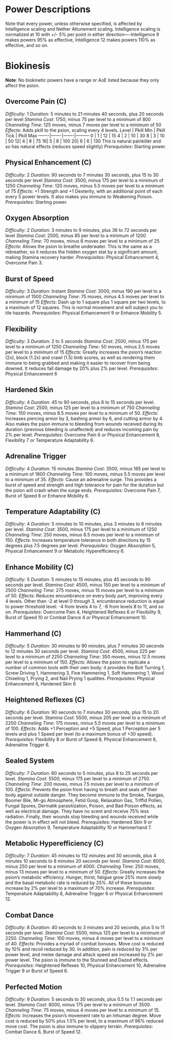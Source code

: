 # Power Descriptions
Note that every power, unless otherwise specified, is affected by Intelligence scaling and Nether Attunement scaling. Intelligence scaling is normalized at 10 with +/- 5% per point in either direction—-Intelligence 9 makes powers 95% as effective, Intelligence 12 makes powers 110% as effective, and so on. 

# Biokinesis
**Note**: No biokinetic powers have a range or AoE listed because they only affect the psion. 

## Overcome Pain (C)
*Difficulty*: 1
*Duration*: 5 minutes to 21 minutes 40 seconds, plus 20 seconds per level 
*Stamina Cost*: 1750, minus 75 per level to a minimum of 800
*Channeling Time*: 125 moves, minus 7 moves per level to a minimum of 50
*Effects*: Adds pkill to the psion, scaling every 4 levels. 
Level | Pkill Min | Pkill Tick | Pkill Max
——-|——-|——-|———
0 | 1 | 12 | 15
4 | 2 | 10 | 30
8 | 3 | 10 | 50
12| 4 | 8 | 75
16| 5 | 8 | 100
20| 6 | 6 | 130
This is natural painkiller and so has natural effects (reduces speed slightly)
*Prerequisites*: Starting power.

## Physical Enhancement (C)
*Difficulty*: 2
*Duration*: 90 seconds to 7 minutes 30 seconds, plus 15 to 30 seconds per level 
*Stamina Cost*: 3500, minus 175 per level to a minimum of 1250
*Channeling Time*: 120 moves, minus 5.5 moves per level to a minimum of 75
*Effects*: +1 Strength and +1 Dexterity, with an additional point of each every 5 power levels. It also makes you immune to Weakening Poison. 
*Prerequisites*: Starting power.

## Oxygen Absorption 
*Difficulty*: 2
*Duration*: 3 minutes to 9 minutes, plus 36 to 72 seconds per level 
*Stamina Cost*: 2500, minus 85 per level to a minimum of 1200
*Channeling Time*: 70 moves, minus 6 moves per level to a minimum of 25
*Effects*: Allows the psion to breathe underwater. This is the same as a rebreather, so it reduces the hidden oxygen stat by a significant amount, making Stamina recovery harder. 
*Prerequisites*: Physical Enhancement 4, Overcome Pain 3.  

## Burst of Speed 
*Difficulty*: 3
*Duration*: Instant
*Stamina Cost*: 3000, minus 190 per level to a minimum of 1500
*Channeling Time*: 75 moves, minus 4.5 moves per level to a minimum of 15
*Effects*: Dash up to 1 square plus 1 square per two levels, to a maximum of 12 squares.  This is normal movement and will subject you to tile hazards. 
*Prerequisites*: Physical Enhancement 9 *or* Enhance Mobility 5. 

## Flexibility 
*Difficulty*: 3
*Duration*: 2 to 5 seconds
*Stamina Cost*: 2500, minus 175 per level to a minimum of 1250
*Channeling Time*: 50 moves, minus 2.5 moves per level to a minimum of 15
*Effects*: Greatly increases the psion’s reaction (2x), block (1.2x) and crawl (1.5) limb scores, as well as rendering them immune to being grabbed and making it easier to recover from being downed. It reduces fall damage by 20% plus 2% per level. 
*Prerequisites*: Physical Enhancement 6

## Hardened Skin 
*Difficulty*: 4
*Duration*: 45 to 90 seconds, plus 8 to 15 seconds per level. 
*Stamina Cost*: 2500, minus 125 per level to a minimum of 750
*Channeling Time*: 150 moves, minus 8.5 moves per level to a minimum of 50. 
*Effects*: Increases piercing armor by 3, bashing armor by 6, and cutting armor by 4. Also makes the psion immune to bleeding from wounds received during its duration (previous bleeding is unaffected) and reduces incoming pain by 2% per level. 
*Prerequisites*: Overcome Pain 6 *or* Physical Enhancement 8, Flexibility 7 *or* Temperature Adaptability 6. 

## Adrenaline Trigger 
*Difficulty*: 4
*Duration*: 15 minutes
*Stamina Cost*: 3500, minus 165 per level to a minimum of 1800
*Channeling Time*: 100 moves, minus 5.5 moves per level to a minimum of 35. 
*Effects*: Cause an adrenaline surge. This provides a burst of speed and strength and high tolerance for pain for the duration but the psion will crash when the surge ends. 
*Prerequisites*: Overcome Pain 7, Burst of Speed 8 *or* Enhance Mobility 6. 

## Temperature Adaptability (C) 
*Difficulty*: 4
*Duration*: 5 minutes to 10 minutes, plus 3 minutes to 6 minutes per level. 
*Stamina Cost*: 3500, minus 175 per level to a minimum of 1250
*Channeling Time*: 250 moves, minus 8.5 moves per level to a minimum of 150. 
*Effects*: Increases temperature tolerance in both directions by 15 degrees plus 7.5 degrees per level. 
*Prerequisites*: Oxygen Absorption 5, Physical Enhancement 9 *or* Metabolic Hyperefficiency 6. 

## Enhance Mobility (C) 
*Difficulty*: 5
*Duration*: 5 minutes to 15 minutes, plus 45 seconds to 90 seconds per level. 
*Stamina Cost*: 4500, minus 150 per level to a minimum of 2500
*Channeling Time*: 275 moves, minus 15 moves per level to a minimum of 50. 
*Effects*: Reduces encumbrance on every body part, improving every 4 levels. Other than -2 at level 0 through 3, encumbrance reduction is equal to power threshold level: -4 from levels 4 to 7, -8 from levels 8 to 11, and so on. 
*Prerequisites*: Overcome Pain 4,  Heightened Reflexes 6 *or* Flexibility 9, Burst of Speed 10 *or* Combat Dance 4 *or* Physical Enhancement 10. 

## Hammerhand (C) 
*Difficulty*: 5
*Duration*: 30 minutes to 90 minutes, plus 7 minutes 30 seconds to 12 minutes 30 seconds per level. 
*Stamina Cost*: 4500, minus 225 per level to a minimum of 2250
*Channeling Time*: 350 moves, minus 12.5 moves per level to a minimum of 150. 
*Effects*: Allows the psion to replicate a number of common tools with their own body: it provides the Bolt Turning 1, Screw Driving 1, Hammering 3, Fine Hammering 1, Soft Hammering 1, Wood Chiseling 1, Prying 2, and Nail Prying 1 qualities. 
*Prerequisites*: Physical Enhancement 6, Hardened Skin 6

## Heightened Reflexes (C) 
*Difficulty*: 6
*Duration*: 90 seconds to 7 minutes 30 seconds, plus 15 to 20 seconds per level. 
*Stamina Cost*: 5500, minus 205 per level to a minimum of 2250
*Channeling Time*: 175 moves, minus 5.5 moves per level to a minimum of 100. 
*Effects*: Adds +1 Perception and +5 Speed, plus 1 Perception per 5 levels and plus 1 Speed per level (to a maximum bonus of +30 speed). 
*Prerequisites*: Flexibility 8 *or* Burst of Speed 8, Physical Enhancement 6, Adrenaline Trigger 6. 

## Sealed System
*Difficulty*: 7
*Duration*: 60 seconds to 5 minutes, plus 8 to 25 seconds per level. 
*Stamina Cost*: 5500, minus 175 per level to a minimum of 2750.
*Channeling Time*: 200 moves, minus 7.5 moves per level to a minimum of 100. 
*Effects*: Prevents the psion from having to breath and seals off their body against outside danger. They become immune to the Smoke, Teargas, Boomer Bile, Mi-go Atmosphere, Fetid Goop, Relaxation Gas, Triffid Pollen, Fungal Spores, Dermatik parasitization, Poison, and Bad Poison effects, as well as electrical damage. They have no scent and receive 75% less radiation. Finally, their wounds stop bleeding and wounds received while the power is in effect will not bleed. 
*Prerequisites*: Hardened Skin 9 *or* Oxygen Absorption 9, Temperature Adaptability 10 *or* Hammerhand 7. 

## Metabolic Hyperefficiency (C) 
*Difficulty*: 7
*Duration*: 45 minutes to 112 minutes and 30 seconds, plus 4 minutes 10 seconds to 8 minutes 20 seconds per level. 
*Stamina Cost*: 8000, minus 250 per level to a minimum of 4000.
*Channeling Time*: 250 moves, minus 13 moves per level to a minimum of 50. 
*Effects*: Greatly increases the psion’s metabolic efficiency. Hunger, thirst, fatigue grow 25% more slowly and the basal metabolic rate is reduced by 25%. All of these bonuses increase by 2% per level to a maximum of 70% increase. 
*Prerequisites*: Temperature Adaptability 8, Adrenaline Trigger 6 *or* Physical Enhancement 12. 

## Combat Dance
*Difficulty*: 8
*Duration*: 40 seconds to 3 minutes and 20 seconds, plus 5 to 11 seconds per level. 
*Stamina Cost*: 5500, minus 125 per level to a minimum of 2250.
*Channeling Time*: 100 moves, minus 4 moves per level to a minimum of 40. 
*Effects*: Provides a myriad of combat bonuses. Move cost is reduced by 10% and recoil reduced by 30. In addition, pain is reduced by 3% per power level, and melee damage and attack speed are increased by 2% per power level. The psion is immune to the Stunned and Dazed effects. 
*Prerequisites*: Heightened Reflexes 10, Physical Enhancement 10, Adrenaline Trigger 9 *or* Burst of Speed 6.  

## Perfected Motion
*Difficulty*: 9
*Duration*: 5 seconds to 30 seconds, plus 0.5 to 1.1 seconds per level. 
*Stamina Cost*: 8000, minus 175 per level to a minimum of 3500.
*Channeling Time*: 75 moves, minus 4 moves per level to a minimum of 15. 
*Effects*: Increases the psion’s movement rate to an inhuman degree. Move cost is reduced by 50% plus 1.5% per level, to a maximum of 96% reduced move cost. The psion is also immune to slippery terrain. 
*Prerequisites*: Combat Dance 6, Burst of Speed 12.  